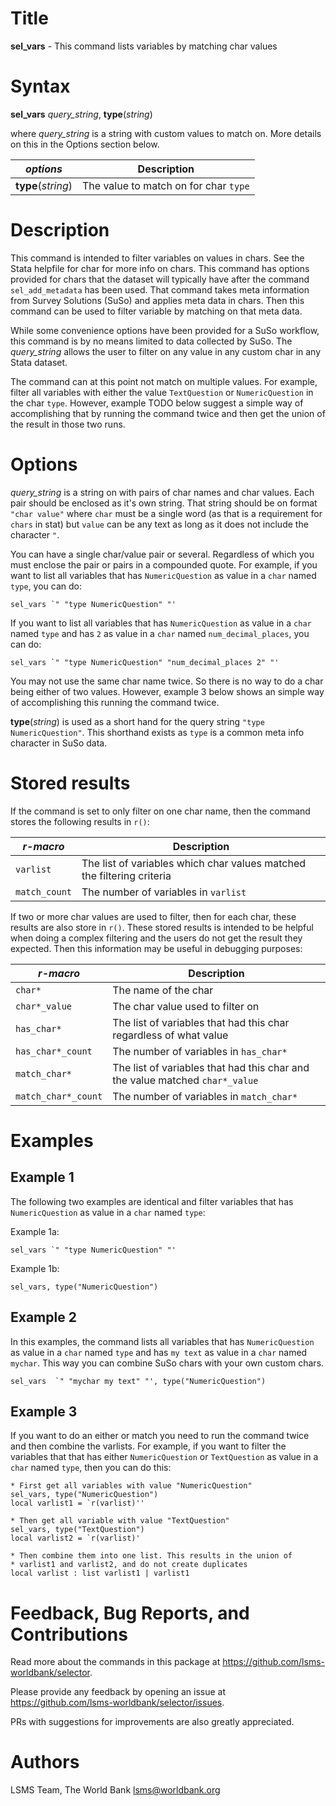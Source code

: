 # Title

__sel_vars__ - This command lists variables by matching char values

# Syntax

__sel_vars__  _query_string_, __**t**ype__(_string_)

where _query_string_ is a string with custom values to match on.
More details on this in the Options section below.

| _options_ | Description |
|-----------|-------------|
| __**t**ype__(_string_)   | The value to match on for char `type`  |

# Description

This command is intended to filter variables on values in chars.
See the Stata helpfile for char for more info on chars.
This command has options provided for chars that
the dataset will typically have after
the command `sel_add_metadata` has been used.
That command takes meta information from Survey Solutions (SuSo) and
applies meta data in chars.
Then this command can be used to filter variable by matching on that meta data.

While some convenience options have been provided for a SuSo workflow,
this command is by no means limited to data collected by SuSo.
The _query_string_ allows the user to filter on any value in any custom char
in any Stata dataset.

The command can at this point not match on multiple values. For example,
filter all variables with either the value `TextQuestion` or
`NumericQuestion` in the char `type`.
However, example TODO below suggest a simple way of accomplishing that
by running the command twice and then
get the union of the result in those two runs.

# Options

_query_string_ is a string on with pairs of char names and char values.
Each pair should be enclosed as it's own string.
That string should be on format `"char value"` where
 `char` must be a single word
(as that is a requirement for `chars` in stat)
but `value` can be any text as long as
it does not include the character `"`.

You can have a single char/value pair or several.
Regardless of which you must enclose the pair or pairs in a compounded quote.
For example, if you want to list all variables that has `NumericQuestion` as value in a `char` named `type`, you can do:

```
sel_vars `" "type NumericQuestion" "'
```
If you want to list all variables that has `NumericQuestion` as value in a `char` named `type` and has `2` as value in a `char` named `num_decimal_places`, you can do:

```
sel_vars `" "type NumericQuestion" "num_decimal_places 2" "'
```
You may not use the same char name twice.
So there is no way to do a char being either of two values.
However, example 3 below shows an simple way of
accomplishing this running the command twice.

__**t**ype__(_string_) is used as a short hand
for the query string `"type NumericQuestion"`.
This shorthand exists as `type` is a common meta info character in SuSo data.

# Stored results

If the command is set to only filter on one char name,
then the command stores the following results in `r()`:

| _r-macro_ | Description |
|-----------|-------------|
| `varlist`   | The list of variables which char values matched the filtering criteria |
| `match_count`   | The number of variables in `varlist` |

If two or more char values are used to filter, then for each char, these results are also store in `r()`. These stored results is intended to be helpful when doing a complex filtering and the users do not get the result they expected. Then this information may be useful in debugging purposes:

| _r-macro_ | Description |
|-----------|-------------|
| `char*`   | The name of the char |
| `char*_value`   | The char value used to filter on |
| `has_char*`   | The list of variables that had this char regardless of what value |
| `has_char*_count`   | The number of variables in `has_char*`  |
| `match_char*`   | The list of variables that had this char and the value matched `char*_value` |
| `match_char*_count`   | The number of variables in `match_char*` |

# Examples

## Example 1

The following two examples are identical and filter variables that has `NumericQuestion` as value in a `char` named `type`:

Example 1a:
```
sel_vars `" "type NumericQuestion" "'
```

Example 1b:
```
sel_vars, type("NumericQuestion")
```

## Example 2

In this examples, the command lists all variables that has `NumericQuestion` as value in a `char` named `type` and has `my text` as value in a `char` named `mychar`. This way you can combine SuSo chars with your own custom chars.

```
sel_vars  `" "mychar my text" "', type("NumericQuestion")
```

## Example 3

If you want to do an either or match you need to run the command twice and then combine the varlists. For example, if you want to filter the variables that  that has either `NumericQuestion` or `TextQuestion` as value in a `char` named `type`, then you can do this:

```
* First get all variables with value "NumericQuestion"
sel_vars, type("NumericQuestion")
local varlist1 = `r(varlist)''

* Then get all variable with value "TextQuestion"
sel_vars, type("TextQuestion")
local varlist2 = `r(varlist)'

* Then combine them into one list. This results in the union of
* varlist1 and varlist2, and do not create duplicates
local varlist : list varlist1 | varlist1
```

# Feedback, Bug Reports, and Contributions

Read more about the commands in this package at https://github.com/lsms-worldbank/selector.

Please provide any feedback by opening an issue at https://github.com/lsms-worldbank/selector/issues.

PRs with suggestions for improvements are also greatly appreciated.

# Authors

LSMS Team, The World Bank lsms@worldbank.org

